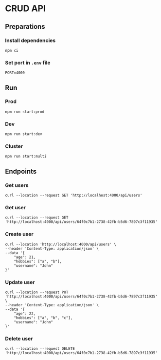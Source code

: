 # CRUD API

## Preparations

### Install dependencies

```
npm ci
```

### Set port in `.env` file

```
PORT=4000
```

## Run

### Prod

```
npm run start:prod
```

### Dev

```
npm run start:dev
```

### Cluster

```
npm run start:multi
```

## Endpoints

### Get users

```
curl --location --request GET 'http://localhost:4000/api/users'
```

### Get user

```
curl --location --request GET 'http://localhost:4000/api/users/64f0c7b1-2738-42fb-b5d6-7897c3f11935'
```

### Create user

```
curl --location 'http://localhost:4000/api/users' \
--header 'Content-Type: application/json' \
--data '{
    "age": 21,
    "hobbies": ["a", "b"],
    "username": "John"
}'
```

### Update user

```
curl --location --request PUT 'http://localhost:4000/api/users/64f0c7b1-2738-42fb-b5d6-7897c3f11935' \
--header 'Content-Type: application/json' \
--data '{
    "age": 22,
    "hobbies": ["a", "b", "c"],
    "username": "John"
}'
```

### Delete user

```
curl --location --request DELETE 'http://localhost:4000/api/users/64f0c7b1-2738-42fb-b5d6-7897c3f11935'
```
